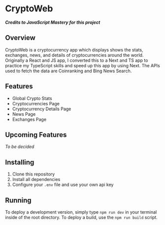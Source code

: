 # CryptoWeb

***Credits to JavaScript Mastery for this project***
## Overview

CryptoWeb is a cryptocurrency app which displays shows the stats, exchanges, news, and details of cryptocurrencies around the world. Originally a React and JS app, I converted this to a Next and TS app to practice my TypeScript skills and speed up this app by using Next. The APIs used to fetch the data are Coinranking and Bing News Search.

## Features

- Global Crypto Stats
- Cryptocurrencies Page
- Cryptocurrency Details Page
- News Page
- Exchanges Page

## Upcoming Features

_To be decided_

## Installing

1. Clone this repository
2. Install all dependencies
3. Configure your `.env` file and use your own api key

## Running

To deploy a development version, simply type `npm run dev` in your terminal inside of the root directory. To deploy a build, use the `npm run build` script.